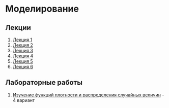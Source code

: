 # Моделирование 

## Лекции

1. [Лекция 1](https://github.com/ilyasssklimov/bmstu_all/tree/sem_07/Modeling/lections/lection_01.md)
2. [Лекция 2](https://github.com/ilyasssklimov/bmstu_all/tree/sem_07/Modeling/lections/lection_02.md)
3. [Лекция 3](https://github.com/ilyasssklimov/bmstu_all/tree/sem_07/Modeling/lections/lection_03.md)
4. [Лекция 4](https://github.com/ilyasssklimov/bmstu_all/tree/sem_07/Modeling/lections/lection_04.md)
5. [Лекция 5](https://github.com/ilyasssklimov/bmstu_all/tree/sem_07/Modeling/lections/lection_05.md)
6. [Лекция 6](https://github.com/ilyasssklimov/bmstu_all/tree/sem_07/Modeling/lections/lection_06.md)

## Лабораторные работы

1. [Изучение функций плотности и распределения случайных величин](https://github.com/ilyasssklimov/bmstu_all/tree/sem_07/Modeling/labs/lab_01) - 4 вариант

​	

